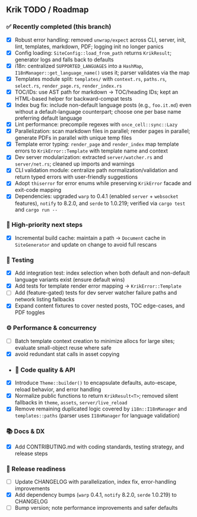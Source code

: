 ## Krik TODO / Roadmap

### ✅ Recently completed (this branch)

- [x] Robust error handling: removed `unwrap/expect` across CLI, server, init,
      lint, templates, markdown, PDF; logging init no longer panics
- [x] Config loading: `SiteConfig::load_from_path` returns `KrikResult`;
      generator logs and falls back to defaults
- [x] i18n: centralized `SUPPORTED_LANGUAGES` into a `HashMap`,
      `I18nManager::get_language_name()` uses it; parser validates via the map
- [x] Templates module split: `templates/` with `context.rs`, `paths.rs`,
      `select.rs`, `render_page.rs`, `render_index.rs`
- [x] TOC/IDs: use AST path for markdown → TOC/heading IDs; kept an HTML-based
      helper for backward-compat tests
- [x] Index bug fix: include non-default language posts (e.g., `foo.it.md`) even
      without a default-language counterpart; choose one per base name
      preferring default language
- [x] Lint performance: precompile regexes with `once_cell::sync::Lazy`
- [x] Parallelization: scan markdown files in parallel; render pages in
      parallel; generate PDFs in parallel with unique temp files
- [x] Template error typing: `render_page` and `render_index` map template
      errors to `KrikError::Template` with template name and context
- [x] Dev server modularization: extracted `server/watcher.rs` and
      `server/net.rs`; cleaned up imports and warnings
- [x] CLI validation module: centralize path normalization/validation and return
      typed errors with user-friendly suggestions
- [x] Adopt `thiserror` for error enums while preserving `KrikError` facade and
      exit-code mapping
- [x] Dependencies: upgraded `warp` to 0.4.1 (enabled `server` + `websocket`
      features), `notify` to 8.2.0, and `serde` to 1.0.219; verified via
      `cargo test` and `cargo run --`

### 🔺 High-priority next steps

- [x] Incremental build cache: maintain a path → `Document` cache in
      `SiteGenerator` and update on change to avoid full rescans

### 🧪 Testing

- [x] Add integration test: index selection when both default and non-default
      language variants exist (ensure default wins)
- [x] Add tests for template render error mapping → `KrikError::Template`
- [ ] Add (feature-gated) tests for dev server watcher failure paths and network
      listing fallbacks
- [x] Expand content fixtures to cover nested posts, TOC edge-cases, and PDF
      toggles

### ⚙️ Performance & concurrency

- [ ] Batch template context creation to minimize allocs for large sites;
      evaluate small-object reuse where safe
- [x] avoid redundant stat calls in asset copying

- ### 🧼 Code quality & API
- [x] Introduce `Theme::builder()` to encapsulate defaults, auto-escape, reload
      behavior, and error handling
- [x] Normalize public functions to return `KrikResult<T>`; removed silent
      fallbacks in `theme`, `assets`, `server/live_reload`
- [x] Remove remaining duplicated logic covered by `i18n::I18nManager` and
      `templates::paths` (parser uses `I18nManager` for language validation)

### 📚 Docs & DX

- [x] Add CONTRIBUTING.md with coding standards, testing strategy, and release
      steps

### 🚀 Release readiness

- [ ] Update CHANGELOG with parallelization, index fix, error-handling
      improvements
- [x] Add dependency bumps (`warp` 0.4.1, `notify` 8.2.0, `serde` 1.0.219) to
      CHANGELOG
- [ ] Bump version; note performance improvements and safer defaults

